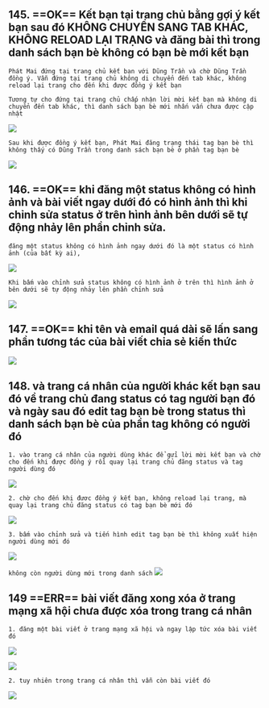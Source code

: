 ## 145. ==OK== Kết bạn tại trang chủ bằng gợi ý kết bạn  sau đó KHÔNG CHUYỂN SANG TAB KHÁC, KHÔNG RELOAD LẠI TRẠNG và đăng bài thì trong danh sách bạn bè không có bạn bè mới kết bạn

`Phát Mai đứng tại trang chủ kết bạn với Dũng Trần và chờ Dũng Trần đồng ý. Vẫn đứng tại trang chủ không di chuyển đến tab khác, không reload lại trang cho đến khi được đồng ý kết bạn`

`Tương tự cho đứng tại trang chủ chấp nhận lời mời kết bạn mà không di chuyển đến tab khác, thì danh sách bạn bè mới nhấn vấn chưa được cập nhật`

![](./../media/img/err/img59.png)

`Sau khi được đồng ý kết bạn, Phát Mai đăng trạng thái tag bạn bè thì không thấy có Dũng Trần trong danh sách bạn bè ở phần tag bạn bè`

![](./../media/img/err/img60.png)

## 146. ==OK== khi đăng một status không có hình ảnh và bài viết ngay dưới đó có hình ảnh thì khi chỉnh sửa status ở trên hình ảnh bên dưới sẽ tự động nhảy lên phần chỉnh sửa.

`đăng một status không có hình ảnh ngay dưới đó là một status có hình ảnh (của bất kỳ ai), `

![](./../media/img/err/img61.png)

`Khi bấm vào chỉnh sửa status không có hình ảnh ở trên thì hình ảnh ở bên dưới sẽ tự động nhảy lên phần chỉnh sửa`

![](./../media/img/err/img62.png)


## 147. ==OK== khi tên và email quá dài sẽ lấn sang phần tương tác của bài viết chia sẻ kiến thức

![](./../media/img/err/img63.png)

## 148. và trang cá nhân của người khác kết bạn sau đó về trang chủ đang status có tag người bạn đó và ngày sau đó edit tag bạn bè trong status thì danh sách bạn bè của phần tag không có người đó

`1. vào trang cá nhân của người dùng khác để gửi lời mời kết bạn và chờ cho đến khi được đồng ý rồi quay lại trang chủ đăng status và tag người dùng đó`

![](./../media/img/err/img64.png)

`2. chờ cho đến khi đươc đồng ý kết bạn, không reload lại trang, mà quay lại trang chủ đăng status có tag bạn bè mới đó`

![](./../media/img/err/img65.png)

`3. bấm vào chỉnh sửa và tiến hình edit tag bạn bè thì không xuất hiện người dùng mới đó`

![](./../media/img/err/img66.png)

`không còn người dùng mới trong danh sách`
![](./../media/img/err/img67.png)


## 149 ==ERR== bài viết đăng xong xóa ở trang mạng xã hội chưa được xóa trong trang cá nhân

`1. đăng một bài viết ở trang mạng xã hội và ngay lập tức xóa bài viết đó`

![](./../media/img/err/img68_a.png)

![](./../media/img/err/img68_b.png)

`2. tuy nhiên trong trang cá nhân thì vẫn còn bài viết đó`

![](./../media/img/err/img68_c.png)

